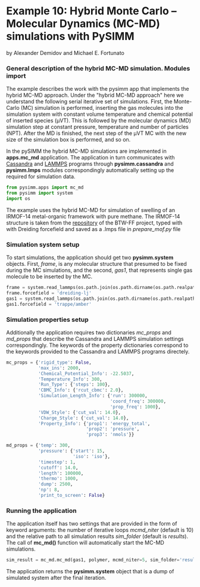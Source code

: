 Example 10: Hybrid Monte Carlo – Molecular Dynamics (MC-MD) simulations with PySIMM
========================================================================================
by Alexander Demidov and Michael E. Fortunato

### General description of the hybrid MC-MD simulation. Modules import

The example describes the work with the pysimm app that implements the hybrid MC-MD approach. Under the "hybrid MC-MD approach" here we understand the following serial iterative set of simulations. First, the Monte-Carlo (MC) simulation is performed, inserting the gas molecules into the simulation system with constant volume temperature and chemical potential of inserted species (&#956;VT). This is followed by the molecular dynamics (MD) simulation step at constant pressure, temperature and number of particles (NPT). After the MD is finished, the next step of the &#956;VT MC with the new size of the simulation box is performed, and so on.

In the pySIMM the hybrid MC-MD simulations are implemented in **apps.mc_md** application. The application in turn communicates with [Cassandra](https://cassandra.nd.edu) and [LAMMPS](http://lammps.sandia.gov)  programs through **pysimm.cassandra** and **pysimm.lmps** modules correspondingly automatically setting up the required for simulation data.

```python
from pysimm.apps import mc_md
from pysimm import system
import os
```

The example uses the hybrid MC-MD for simulation of swelling of an IRMOF-14 metal-organic framework with pure methane. The IRMOF-14 structure is taken from the [repository](https://github.com/WMD-group/BTW-FF/tree/master/structures) of the BTW-FF project, typed with with Dreiding forcefield and saved as a .lmps file in *prepare_mof.py* file 

### Simulation system setup

To start simulations, the application should get two **pysimm.system** objects. First, *frame*, is any molecular structure that presumed to be fixed during the MC simulations, and the second, *gas1*, that represents single gas molecule to be inserted by the MC. 

```python
frame = system.read_lammps(os.path.join(os.path.dirname(os.path.realpath(__file__)), 'irmof1_drei.lmps'))
frame.forcefield = 'dreiding-lj'
gas1 = system.read_lammps(os.path.join(os.path.dirname(os.path.realpath(__file__)), 'ch4.lmps'))
gas1.forcefield = 'trappe/amber'
```

### Simulation properties setup

Additionally the application requires two dictionaries *mc_props* and *md_props* that describe the Cassandra and LAMMPS simulation settings correspondingly. The keywords of the property dictionaries correspond to the keywords provided to the Cassandra and LAMMPS programs directely.

```python
mc_props = {'rigid_type': False,
            'max_ins': 2000,
            'Chemical_Potential_Info': -22.5037,
            'Temperature_Info': 300,
            'Run_Type': {'steps': 100},
            'CBMC_Info': {'rcut_cbmc': 2.0},
            'Simulation_Length_Info': {'run': 300000,
                                       'coord_freq': 300000,
                                       'prop_freq': 1000},
            'VDW_Style': {'cut_val': 14.0},
            'Charge_Style': {'cut_val': 14.0},
            'Property_Info': {'prop1': 'energy_total',
                              'prop2': 'pressure',
                              'prop3': 'nmols'}}

md_props = {'temp': 300,
            'pressure': {'start': 15,
                         'iso': 'iso'},
            'timestep': 1,
            'cutoff': 14.0,
            'length': 100000,
            'thermo': 1000,
            'dump': 2500,
            'np': 8, 
            'print_to_screen': False}
```

### Running the application

The application itself has two settings that are provided in the form of keyword arguments: the number of iterative loops *mcmd_niter* (default is 10) and the relative path to all simulation results *sim_folder* (default is *results*).  The call of **mc_md()** function will automatically start the MC-MD simulations.

```python
sim_result = mc_md.mc_md(gas1, polymer, mcmd_niter=5, sim_folder='results',  mc_props=mc_props, md_props=md_props)
```

The application returns the **pysimm.system** object that is a dump of simulated system after the final iteration.